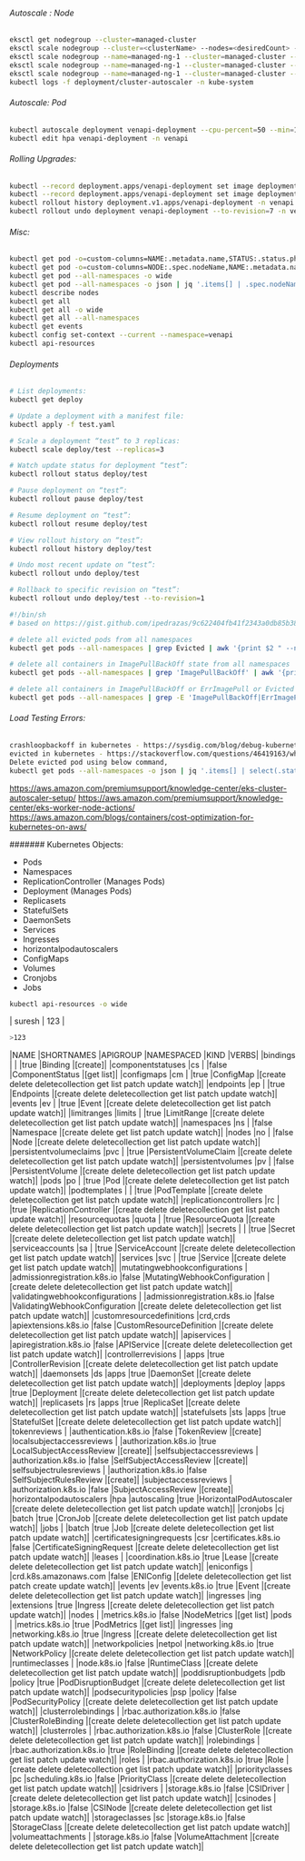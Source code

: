 ###### Autoscale : Node
```bash
eksctl get nodegroup --cluster=managed-cluster
eksctl scale nodegroup --cluster=<clusterName> --nodes=<desiredCount> --name=<nodegroupName> [ --nodes-min=<minSize> ] [ --nodes-max=<maxSize> ]
eksctl scale nodegroup --name=managed-ng-1 --cluster=managed-cluster --nodes=4 --nodes-min=3 --nodes-max=5
eksctl scale nodegroup --name=managed-ng-1 --cluster=managed-cluster --nodes=1 --nodes-min=1 --nodes-max=5
eksctl scale nodegroup --name=managed-ng-1 --cluster=managed-cluster --nodes=5 --nodes-min=2 --nodes-max=10
kubectl logs -f deployment/cluster-autoscaler -n kube-system
```

###### Autoscale: Pod
```bash
kubectl autoscale deployment venapi-deployment --cpu-percent=50 --min=1 --max=10 -n venapi
kubectl edit hpa venapi-deployment -n venapi
```
###### Rolling Upgrades:
```bash
kubectl --record deployment.apps/venapi-deployment set image deployment.v1.apps/venapi-deployment nginx=nginx:latest -n venapi
kubectl --record deployment.apps/venapi-deployment set image deployment.v1.apps/venapi-deployment nginx=nginx:1.7 -n venapi
kubectl rollout history deployment.v1.apps/venapi-deployment -n venapi
kubectl rollout undo deployment venapi-deployment --to-revision=7 -n venapi
```

###### Misc:
```bash
kubectl get pod -o=custom-columns=NAME:.metadata.name,STATUS:.status.phase,NODE:.spec.nodeName --all-namespaces
kubectl get pod -o=custom-columns=NODE:.spec.nodeName,NAME:.metadata.name --all-namespaces
kubectl get pod --all-namespaces -o wide
kubectl get pod --all-namespaces -o json | jq '.items[] | .spec.nodeName + " " + .status.podIP'
kubectl describe nodes
kubectl get all
kubectl get all -o wide
kubectl get all --all-namespaces
kubectl get events
kubectl config set-context --current --namespace=venapi
kubectl api-resources
```
###### Deployments 
```bash
# List deployments:
kubectl get deploy

# Update a deployment with a manifest file:
kubectl apply -f test.yaml

# Scale a deployment “test” to 3 replicas:
kubectl scale deploy/test --replicas=3

# Watch update status for deployment “test”:
kubectl rollout status deploy/test

# Pause deployment on “test”:
kubectl rollout pause deploy/test

# Resume deployment on “test”:
kubectl rollout resume deploy/test

# View rollout history on “test”:
kubectl rollout history deploy/test

# Undo most recent update on “test”:
kubectl rollout undo deploy/test

# Rollback to specific revision on “test”:
kubectl rollout undo deploy/test --to-revision=1
```

```bash
#!/bin/sh
# based on https://gist.github.com/ipedrazas/9c622404fb41f2343a0db85b3821275d

# delete all evicted pods from all namespaces
kubectl get pods --all-namespaces | grep Evicted | awk '{print $2 " --namespace=" $1}' | xargs kubectl delete pod

# delete all containers in ImagePullBackOff state from all namespaces
kubectl get pods --all-namespaces | grep 'ImagePullBackOff' | awk '{print $2 " --namespace=" $1}' | xargs kubectl delete pod

# delete all containers in ImagePullBackOff or ErrImagePull or Evicted state from all namespaces
kubectl get pods --all-namespaces | grep -E 'ImagePullBackOff|ErrImagePull|Evicted' | awk '{print $2 " --namespace=" $1}' | xargs kubectl delete pod
```


###### Load Testing Errors:
```bash
crashloopbackoff in kubernetes - https://sysdig.com/blog/debug-kubernetes-crashloopbackoff/
evicted in kubernetes - https://stackoverflow.com/questions/46419163/what-will-happen-to-evicted-pods-in-kubernetes
Delete evicted pod using below command,
kubectl get pods --all-namespaces -o json | jq '.items[] | select(.status.reason!=null) | select(.status.reason | contains("Evicted")) | "kubectl delete pods \(.metadata.name) -n \(.metadata.namespace)"' | xargs -n 1 bash -com
```

https://aws.amazon.com/premiumsupport/knowledge-center/eks-cluster-autoscaler-setup/
https://aws.amazon.com/premiumsupport/knowledge-center/eks-worker-node-actions/
https://aws.amazon.com/blogs/containers/cost-optimization-for-kubernetes-on-aws/

####### Kubernetes Objects:
* Pods
* Namespaces
* ReplicationController (Manages Pods)
* Deployment (Manages Pods)
* Replicasets
* StatefulSets
* DaemonSets
* Services
* Ingresses
* horizontalpodautoscalers
* ConfigMaps
* Volumes
* Cronjobs
* Jobs
```bash
kubectl api-resources -o wide
```
| suresh | 123 |

```bash
>123
```
|NAME                              |SHORTNAMES   |APIGROUP                       |NAMESPACED   |KIND                             |VERBS|
|bindings                          |             |                               |true         |Binding                          |[create]|
|componentstatuses                 |cs           |                               |false        |ComponentStatus                  |[get list]|
|configmaps                        |cm           |                               |true         |ConfigMap                        |[create delete deletecollection get list patch update watch]|
|endpoints                         |ep           |                               |true         |Endpoints                        |[create delete deletecollection get list patch update watch]|
|events                            |ev           |                               |true         |Event                            |[create delete deletecollection get list patch update watch]|
|limitranges                       |limits       |                               |true         |LimitRange                       |[create delete deletecollection get list patch update watch]|
|namespaces                        |ns           |                               |false        |Namespace                        |[create delete get list patch update watch]|
|nodes                             |no           |                               |false        |Node                             |[create delete deletecollection get list patch update watch]|
|persistentvolumeclaims            |pvc          |                               |true         |PersistentVolumeClaim            |[create delete deletecollection get list patch update watch]|
|persistentvolumes                 |pv           |                               |false        |PersistentVolume                 |[create delete deletecollection get list patch update watch]|
|pods                              |po           |                               |true         |Pod                              |[create delete deletecollection get list patch update watch]|
|podtemplates                      |             |                               |true         |PodTemplate                      |[create delete deletecollection get list patch update watch]|
|replicationcontrollers            |rc           |                               |true         |ReplicationController            |[create delete deletecollection get list patch update watch]|
|resourcequotas                    |quota        |                               |true         |ResourceQuota                    |[create delete deletecollection get list patch update watch]|
|secrets                           |             |                               |true         |Secret                           |[create delete deletecollection get list patch update watch]|
|serviceaccounts                   |sa           |                               |true         |ServiceAccount                   |[create delete deletecollection get list patch update watch]|
|services                          |svc          |                               |true         |Service                          |[create delete get list patch update watch]|
|mutatingwebhookconfigurations     |             |admissionregistration.k8s.io   |false        |MutatingWebhookConfiguration     |[create delete deletecollection get list patch update watch]|
|validatingwebhookconfigurations   |             |admissionregistration.k8s.io   |false        |ValidatingWebhookConfiguration   |[create delete deletecollection get list patch update watch]|
|customresourcedefinitions         |crd,crds     |apiextensions.k8s.io           |false        |CustomResourceDefinition         |[create delete deletecollection get list patch update watch]|
|apiservices                       |             |apiregistration.k8s.io         |false        |APIService                       |[create delete deletecollection get list patch update watch]|
|controllerrevisions               |             |apps                           |true         |ControllerRevision               |[create delete deletecollection get list patch update watch]|
|daemonsets                        |ds           |apps                           |true         |DaemonSet                        |[create delete deletecollection get list patch update watch]|
|deployments                       |deploy       |apps                           |true         |Deployment                       |[create delete deletecollection get list patch update watch]|
|replicasets                       |rs           |apps                           |true         |ReplicaSet                       |[create delete deletecollection get list patch update watch]|
|statefulsets                      |sts          |apps                           |true         |StatefulSet                      |[create delete deletecollection get list patch update watch]|
|tokenreviews                      |             |authentication.k8s.io          |false        |TokenReview                      |[create]
|localsubjectaccessreviews         |             |authorization.k8s.io           |true         |LocalSubjectAccessReview         |[create]|
|selfsubjectaccessreviews          |             |authorization.k8s.io           |false        |SelfSubjectAccessReview          |[create]|
|selfsubjectrulesreviews           |             |authorization.k8s.io           |false        |SelfSubjectRulesReview           |[create]|
|subjectaccessreviews              |             |authorization.k8s.io           |false        |SubjectAccessReview              |[create]|
|horizontalpodautoscalers          |hpa          |autoscaling                    |true         |HorizontalPodAutoscaler          |[create delete deletecollection get list patch update watch]|
|cronjobs                          |cj           |batch                          |true         |CronJob                          |[create delete deletecollection get list patch update watch]|
|jobs                              |             |batch                          |true         |Job                              |[create delete deletecollection get list patch update watch]|
|certificatesigningrequests        |csr          |certificates.k8s.io            |false        |CertificateSigningRequest        |[create delete deletecollection get list patch update watch]|
|leases                            |             |coordination.k8s.io            |true         |Lease                            |[create delete deletecollection get list patch update watch]|
|eniconfigs                        |             |crd.k8s.amazonaws.com          |false        |ENIConfig                        |[delete deletecollection get list patch create update watch]|
|events                            |ev           |events.k8s.io                  |true         |Event                            |[create delete deletecollection get list patch update watch]|
|ingresses                         |ing          |extensions                     |true         |Ingress                          |[create delete deletecollection get list patch update watch]|
|nodes                             |             |metrics.k8s.io                 |false        |NodeMetrics                      |[get list]
|pods                              |             |metrics.k8s.io                 |true         |PodMetrics                       |[get list]|
|ingresses                         |ing          |networking.k8s.io              |true         |Ingress                          |[create delete deletecollection get list patch update watch]|
|networkpolicies                   |netpol       |networking.k8s.io              |true         |NetworkPolicy                    |[create delete deletecollection get list patch update watch]|
|runtimeclasses                    |             |node.k8s.io                    |false        |RuntimeClass                     |[create delete deletecollection get list patch update watch]|
|poddisruptionbudgets              |pdb          |policy                         |true         |PodDisruptionBudget              |[create delete deletecollection get list patch update watch]|
|podsecuritypolicies               |psp          |policy                         |false        |PodSecurityPolicy                |[create delete deletecollection get list patch update watch]|
|clusterrolebindings               |             |rbac.authorization.k8s.io      |false        |ClusterRoleBinding               |[create delete deletecollection get list patch update watch]|
|clusterroles                      |             |rbac.authorization.k8s.io      |false        |ClusterRole                      |[create delete deletecollection get list patch update watch]|
|rolebindings                      |             |rbac.authorization.k8s.io      |true         |RoleBinding                      |[create delete deletecollection get list patch update watch]|
|roles                             |             |rbac.authorization.k8s.io      |true         |Role                             |[create delete deletecollection get list patch update watch]|
|priorityclasses                   |pc           |scheduling.k8s.io              |false        |PriorityClass                    |[create delete deletecollection get list patch update watch]|
|csidrivers                        |             |storage.k8s.io                 |false        |CSIDriver                        |[create delete deletecollection get list patch update watch]|
|csinodes                          |             |storage.k8s.io                 |false        |CSINode                          |[create delete deletecollection get list patch update watch]|
|storageclasses                    |sc           |storage.k8s.io                 |false        |StorageClass                     |[create delete deletecollection get list patch update watch]|
|volumeattachments                 |             |storage.k8s.io                 |false        |VolumeAttachment                 |[create delete deletecollection get list patch update watch]|
